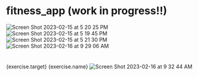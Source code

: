 # fitness_app (work in progress!!)
![Screen Shot 2023-02-15 at 5 20 25 PM](https://user-images.githubusercontent.com/72527380/219195837-53de87c4-5672-44e8-8829-33ce53ca1aae.png)
![Screen Shot 2023-02-15 at 5 19 45 PM](https://user-images.githubusercontent.com/72527380/219196191-37a00a53-c588-4de8-8d26-10902a940922.png)
![Screen Shot 2023-02-15 at 5 21 30 PM](https://user-images.githubusercontent.com/72527380/219196386-4e80a9b3-53fa-43f4-88b9-a41afab41ab5.png)
![Screen Shot 2023-02-16 at 9 29 06 AM](https://user-images.githubusercontent.com/72527380/219392660-4730415c-978e-4911-a8ed-309f54e2f719.png)
#
{exercise.target} {exercise.name}
![Screen Shot 2023-02-16 at 9 32 44 AM](https://user-images.githubusercontent.com/72527380/219393466-a1323968-bd6e-4ce1-9bfa-390433a25cb9.png)
